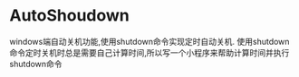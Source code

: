 # AutoShoudown
windows端自动关机功能,使用shutdown命令实现定时自动关机.
使用shutdown命令定时关机时总是需要自己计算时间,所以写一个小程序来帮助计算时间并执行shutdown命令
